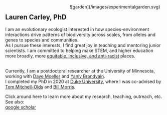 <div style="float:right;margin:0 10px 10px 0" markdown="1">
    ![garden](/images/experimentalgarden.svg)
</div>

## Lauren Carley, PhD

I am an evolutionary ecologist interested in how species-environment interactions drive patterns of biodiversity across scales, from alleles and genes to species and communities.<br />
As I pursue these interests, I find great joy in teaching and mentoring junior scientists. I am committed to helping make STEM, and higher education more broadly, more [equitable, inclusive, and anti-racist](https://sites.duke.edu/biodiversity/) places.<br />
<br />

Currently, I am a postdoctoral researcher at the University of Minnesota, working with [Dave Moeller](https://moellerlab.wordpress.com/) and [Yaniv Brandvain](https://brandvainlab.wordpress.com/).<br />
I completed my PhD in 2020 at [Duke University](https://ecology.duke.edu/), where I was co-advised by [Tom Mitchell-Olds](https://sites.duke.edu/tmolab/) and [Bill Morris](https://scholars.duke.edu/person/wfmorris). 

Click around here to learn more about my research, teaching, outreach, etc.<br />
See also:<br />
[google scholar](https://scholar.google.com/citations?user=gSyY0jQAAAAJ&hl=en)
